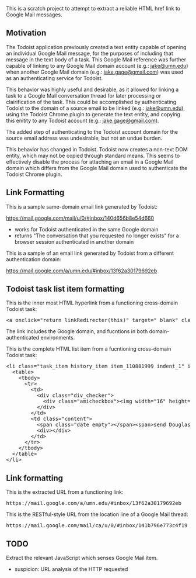 This is a scratch project to attempt to extract a reliable HTML href link to Google Mail messages.

Motivation
----------

The Todoist application previously created a text entity capable of opening an individual Google Mail message, for the purposes of including that message in the text body of a task.  This Google Mail reference was further capable of linking to any Google Mail domain account (e.g.: jake@umn.edu) when another Google Mail domain (e.g.: jake.gage@gmail.com) was used as an authenticating service for Todoist.

This behavior was highly useful and desirable, as it allowed for linking a task to a Google Mail conversation thread for later processing or clairification of the task.  This could be accomplished by authenticating Todoist to the domain of a source email to be linked (e.g.: jake@umn.edu), using the Todoist Chrome plugin to generate the text entity, and copying this enitity to any Todoist account (e.g.: jake.gage@gmail.com).

The added step of authenticating to the Todoist account domain for the source email address was undesirable, but not an undue burden.

This behavior has changed in Todoist.  Todoist now creates a non-text DOM entity, which may not be copied through standard means.  This seems to effectively disable the process for attaching an email in a Google Mail domain which differs from the Google Mail domain used to authenticate the Todoist Chrome plugin.

Link Formatting
---------------

This is a sample same-domain email link generated by Todoist:

https://mail.google.com/mail/u/0/#inbox/140d656b8e54d660

- works for Todoist authenticated in the same Google domain
- returns "The conversation that you requested no longer exists" for a browser session authenticated in another domain

This is a sample of an email link generated by Todoist from a different authentication domain:

https://mail.google.com/a/umn.edu/#inbox/13f62a30179692eb

Todoist task list item formatting
---------------------------------

This is the inner most HTML hyperlink from a functioning cross-domain Todoist task:

<pre>
&lt;a onclick="return linkRedirecter(this)" target="_blank" class="ex_link" href="https://mail.google.com/a/umn.edu/#inbox/13f62a30179692eb"&gt;Web Migrations for this weekend&lt;/a&gt;
</pre>

The link includes the Google domain, and fucntions in both domain-authenticated environments.

This is the complete HTML list item from a fucntioning cross-domain Todoist task:

<pre>
&lt;li class="task_item history_item item_110881999 indent_1" id="item_110881999"&gt;
  &lt;table&gt;
    &lt;tbody&gt;
      &lt;tr&gt;
        &lt;td&gt;
          &lt;div class="div_checker"&gt;
            &lt;div class="amicheckbox"&gt;&lt;img width="16" height="16" src="https://d3ptyyxy2at9ui.cloudfront.net/76084e29cb2cf72b320e888edc583dfb.gif" class="cmp_14_checkbox_on amicheckbox_img"&gt;&lt;/div&gt;
          &lt;/div&gt;
        &lt;/td&gt;
        &lt;td class="content"&gt;
          &lt;span class="date empty"&gt;&lt;/span&gt;&lt;span&gt;send Douglas a summary of your &lt;img width="16" class="cmp_email_on" src="https://d3ptyyxy2at9ui.cloudfront.net/76084e29cb2cf72b320e888edc583dfb.gif"&gt; &lt;a onclick="return linkRedirecter(this)" target="_blank" class="ex_link" href="https://mail.google.com/a/umn.edu/#inbox/13f62a30179692eb"&gt;Web Migrations for this weekend&lt;/a&gt;&lt;span class="clickable note_icon" style="visibility: hidden;"&gt;&lt;img width="15" height="14" src="https://d3ptyyxy2at9ui.cloudfront.net/76084e29cb2cf72b320e888edc583dfb.gif" class="cmp_note clickable"&gt;&lt;/span&gt;&lt;/span&gt;
          &lt;div&gt;&lt;/div&gt;
        &lt;/td&gt;
      &lt;/tr&gt;
    &lt;/tbody&gt;
  &lt;/table&gt;
&lt;/li&gt;
</pre>

Link formatting
---------------

This is the extracted URL from a functioning link:

<pre>
https://mail.google.com/a/umn.edu/#inbox/13f62a30179692eb
</pre>

This is the RESTful-style URL from the location line of a Google Mail thread:

<pre>
https://mail.google.com/mail/ca/u/0/#inbox/141b796e773c4f19
</pre>


TODO
----

Extract the relevant JavaScript which senses Google Mail item.

- suspicion: URL analysis of the HTTP requested